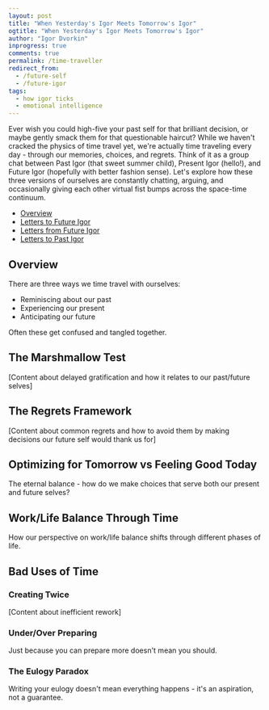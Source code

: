 ```yaml
---
layout: post
title: "When Yesterday's Igor Meets Tomorrow's Igor"
ogtitle: "When Yesterday's Igor Meets Tomorrow's Igor"
author: "Igor Dvorkin"
inprogress: true
comments: true
permalink: /time-traveller
redirect_from:
  - /future-self
  - /future-igor
tags:
  - how igor ticks
  - emotional intelligence
---
```


Ever wish you could high-five your past self for that brilliant decision, or maybe gently smack them for that questionable haircut? While we haven't cracked the physics of time travel yet, we're actually time traveling every day - through our memories, choices, and regrets. Think of it as a group chat between Past Igor (that sweet summer child), Present Igor (hello!), and Future Igor (hopefully with better fashion sense). Let's explore how these three versions of ourselves are constantly chatting, arguing, and occasionally giving each other virtual fist bumps across the space-time continuum.

<!-- prettier-ignore-start -->
<!-- vim-markdown-toc GFM -->

- [Overview](#overview)
- [Letters to Future Igor](#letters-to-future-igor)
- [Letters from Future Igor](#letters-from-future-igor)
- [Letters to Past Igor](#letters-to-past-igor)

<!-- vim-markdown-toc-end -->
<!-- prettier-ignore-end -->

## Overview

There are three ways we time travel with ourselves:
- Reminiscing about our past
- Experiencing our present 
- Anticipating our future

Often these get confused and tangled together.

## The Marshmallow Test

[Content about delayed gratification and how it relates to our past/future selves]

## The Regrets Framework 

[Content about common regrets and how to avoid them by making decisions our future self would thank us for]

## Optimizing for Tomorrow vs Feeling Good Today

The eternal balance - how do we make choices that serve both our present and future selves?

## Work/Life Balance Through Time

How our perspective on work/life balance shifts through different phases of life.

## Bad Uses of Time

### Creating Twice
[Content about inefficient rework]

### Under/Over Preparing 
Just because you can prepare more doesn't mean you should.

### The Eulogy Paradox
Writing your eulogy doesn't mean everything happens - it's an aspiration, not a guarantee.
